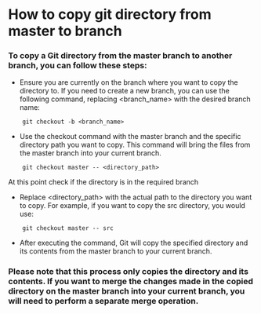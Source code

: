 # How to copy git directory from master to  branch

###  To copy a Git directory from the master branch to another branch, you can follow these steps:

* Ensure you are currently on the branch where you want to copy the directory to. If you need to create a new branch, you can use the following command, replacing <branch_name> with the desired branch name:

```
	git checkout -b <branch_name>
```
* Use the checkout command with the master branch and the specific directory path you want to copy. This command will bring the files from the master branch into your current branch.

```
	git checkout master -- <directory_path>
```
At this point check if the directory is in the required branch

* Replace <directory_path> with the actual path to the directory you want to copy. For example, if you want to copy the src directory, you would use:

```
	git checkout master -- src
```

* After executing the command, Git will copy the specified directory and its contents from the master branch to your current branch.

### Please note that this process only copies the directory and its contents. If you want to merge the changes made in the copied directory on the master branch into your current branch, you will need to perform a separate merge operation.



